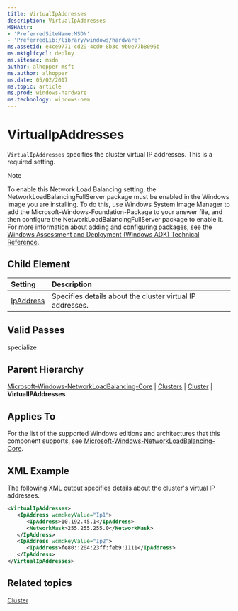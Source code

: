 ```yaml
---
title: VirtualIpAddresses
description: VirtualIpAddresses
MSHAttr:
- 'PreferredSiteName:MSDN'
- 'PreferredLib:/library/windows/hardware'
ms.assetid: e4ce9771-cd29-4cd0-8b3c-9b0e77b8096b
ms.mktglfcycl: deploy
ms.sitesec: msdn
author: alhopper-msft
ms.author: alhopper
ms.date: 05/02/2017
ms.topic: article
ms.prod: windows-hardware
ms.technology: windows-oem
---
```

# VirtualIpAddresses

`VirtualIpAddresses` specifies the cluster virtual IP addresses. This is a required setting.

> [!Note]
> To enable this Network Load Balancing setting, the NetworkLoadBalancingFullServer package must be enabled in the Windows image you are installing. To do this, use Windows System Image Manager to add the Microsoft-Windows-Foundation-Package to your answer file, and then configure the NetworkLoadBalancingFullServer package to enable it. For more information about adding and configuring packages, see the [Windows Assessment and Deployment (Windows ADK) Technical Reference](http://go.microsoft.com/fwlink/?LinkId=206587).

## Child Element

| Setting                 | Description                                                                           |
|:------------------------|:--------------------------------------------------------------------------------------|
| [IpAddress](microsoft-windows-networkloadbalancing-core-clusters-cluster-virtualipaddresses-ipaddress.md) | Specifies details about the cluster virtual IP addresses. |

## Valid Passes

specialize

## Parent Hierarchy

[Microsoft-Windows-NetworkLoadBalancing-Core](microsoft-windows-networkloadbalancing-core.md) | [Clusters](microsoft-windows-networkloadbalancing-core-clusters.md) | [Cluster](microsoft-windows-networkloadbalancing-core-clusters-cluster.md) | **VirtualIPAddresses**

## Applies To

For the list of the supported Windows editions and architectures that this component supports, see [Microsoft-Windows-NetworkLoadBalancing-Core](microsoft-windows-networkloadbalancing-core.md).

## XML Example

The following XML output specifies details about the cluster's virtual IP addresses.

```XML
<VirtualIpAddresses>
   <IpAddress wcm:keyValue="Ip1">
      <IpAddress>10.192.45.1</IpAddress>
      <NetworkMask>255.255.255.0</NetworkMask>
   </IpAddress>
   <IpAddress wcm:keyValue="Ip2">
      <IpAddress>fe80::204:23ff:feb9:1111</IpAddress>
   </IpAddress>
</VirtualIpAddresses>
```

## Related topics

[Cluster](microsoft-windows-networkloadbalancing-core-clusters-cluster.md)
